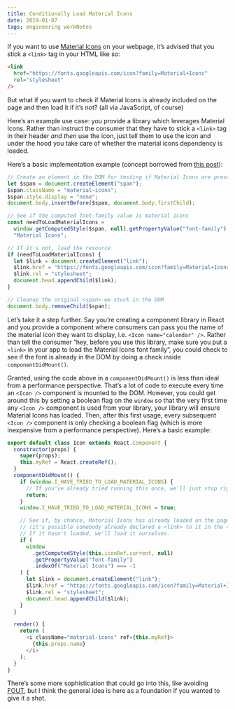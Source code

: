 ```yaml
---
title: Conditionally Load Material Icons
date: 2019-01-07
tags: engineering workNotes
---
```


If you want to use [Material Icons](https://google.github.io/material-design-icons/) on your webpage, it’s advised that you stick a `<link>` tag in your HTML like so:

```html
<link
  href="https://fonts.googleapis.com/icon?family=Material+Icons"
  rel="stylesheet"
/>
```

But what if you want to check if Material Icons is already included on the page and then load it if it’s not? (all via JavaScript, of course)

Here’s an example use case: you provide a library which leverages Material Icons. Rather than instruct the consumer that they have to stick a `<link>` tag in their header _and then_ use the icon, just tell them to use the icon and under the hood you take care of whether the material icons dependency is loaded.

Here’s a basic implementation example (concept borrowed from [this post](https://allthingssmitty.com/2016/09/12/checking-if-font-awesome-loaded/)):

```js
// Create an element in the DOM for testing if Material Icons are present
let $span = document.createElement("span");
$span.className = "material-icons";
$span.style.display = "none";
document.body.insertBefore($span, document.body.firstChild);

// See if the computed font-family value is material icons
const needToLoadMaterialIcons =
  window.getComputedStyle($span, null).getPropertyValue("font-family") !==
  "Material Icons";

// If it's not, load the resource
if (needToLoadMaterialIcons) {
  let $link = document.createElement("link");
  $link.href = "https://fonts.googleapis.com/icon?family=Material+Icons";
  $link.rel = "stylesheet";
  document.head.appendChild($link);
}

// Cleanup the original <span> we stuck in the DOM
document.body.removeChild($span);
```

Let’s take it a step further. Say you’re creating a component library in React and you provide a component where consumers can pass you the name of the material icon they want to display, i.e. `<Icon name="calendar" />`. Rather than tell the consumer “hey, before you use this library, make sure you put a `<link>` in your app to load the Material Icons font family”, you could check to see if the font is already in the DOM by doing a check inside `componentDidMount()`.

Granted, using the code above in a `componentDidMount()` is less than ideal from a performance perspective. That’s a lot of code to execute every time an `<Icon />` component is mounted to the DOM. However, you could get around this by setting a boolean flag on the `window` so that the very first time any `<Icon />` component is used from your library, your library will ensure Material Icons has loaded. Then, after this first usage, every subsequent `<Icon />` component is only checking a boolean flag (which is more inexpensive from a performance perspective). Here’s a basic example:

```js
export default class Icon extends React.Component {
  constructor(props) {
    super(props);
    this.myRef = React.createRef();
  }
  componentDidMount() {
    if (window.I_HAVE_TRIED_TO_LOAD_MATERIAL_ICONS) {
      // If you've already tried running this once, we'll just stop right here.
      return;
    }
    window.I_HAVE_TRIED_TO_LOAD_MATERIAL_ICONS = true;

    // See if, by chance, Material Icons has already loaded on the page
    // (it's possible somebody already declared a <link> to it in the <head>)
    // If it hasn't loaded, we'll load it ourselves.
    if (
      window
        .getComputedStyle(this.iconRef.current, null)
        .getPropertyValue("font-family")
        .indexOf("Material Icons") === -1
    ) {
      let $link = document.createElement("link");
      $link.href = "https://fonts.googleapis.com/icon?family=Material+Icons";
      $link.rel = "stylesheet";
      document.head.appendChild($link);
    }
  }

  render() {
    return (
      <i className="material-icons" ref={this.myRef}>
        {this.props.name}
      </i>
    );
  }
}
```

There’s some more sophistication that could go into this, like avoiding [FOUT](https://www.paulirish.com/2009/fighting-the-font-face-fout/), but I think the general idea is here as a foundation if you wanted to give it a shot.
